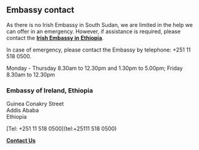 ## Embassy contact

As there is no Irish Embassy in South Sudan, we are limited in the help we can offer in an emergency. However, if assistance is required, please contact the [**Irish Embassy in** **Ethiopia**](https://www.ireland.ie/en/ethiopia/addisababa/).

In case of emergency, please contact the Embassy by telephone: +251 11 518 0500.

Monday - Thursday 8.30am to 12.30pm and 1.30pm to 5.00pm; Friday 8.30am to 12.30pm

### Embassy of Ireland, Ethiopia

Guinea Conakry Street   
Addis Ababa   
Ethiopia

[Tel: +251 11 518 0500](tel:+25111 518 0500)

[**Contact Us**](/en/ethiopia/addisababa/contact/)